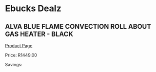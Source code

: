 
# Ebucks Dealz
## ALVA BLUE FLAME CONVECTION ROLL ABOUT GAS HEATER - BLACK
[Product Page](https://www.ebucks.com/web/shop/productSelected.do?prodId=1142118250&catId=704982758)

Price: R1449.00

Savings: 


	